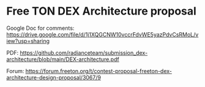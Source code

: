 # Free TON DEX Architecture proposal

Google Doc for comments:
https://drive.google.com/file/d/1j1XQGCNW10vccrFdvWE5yazPdvCsRMoL/view?usp=sharing

PDF:
https://github.com/radianceteam/submission_dex-architecture/blob/main/DEX-architecture.pdf

Forum:
https://forum.freeton.org/t/contest-proposal-freeton-dex-architecture-design-proposal/3067/9
